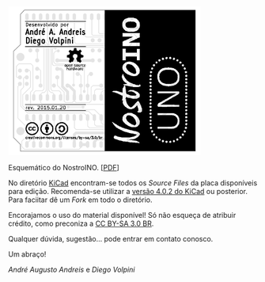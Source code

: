 

![alt text](board_back.png "Nostroino UNO (board back side)")


Esquemático do NostroINO. [[PDF](https://github.com/nostroino/UNO/blob/master/SCH%20Nostroino%20UNO.pdf)]

No diretório [KiCad](https://github.com/nostroino/UNO/tree/master/KiCad) encontram-se todos os *Source Files* da placa disponíveis para edição. Recomenda-se utilizar a [versão 4.0.2 do KiCad](http://kicad-pcb.org/download/) ou posterior. Para faciitar dê um *Fork* em todo o diretório.

Encorajamos o uso do material disponível! Só não esqueça de atribuir crédito, como preconiza a [CC BY-SA 3.0 BR](http://creativecommons.org/licenses/by-sa/3.0/br).

Qualquer dúvida, sugestão... pode entrar em contato conosco.

Um abraço!

_André Augusto Andreis_ e _Diego Volpini_
